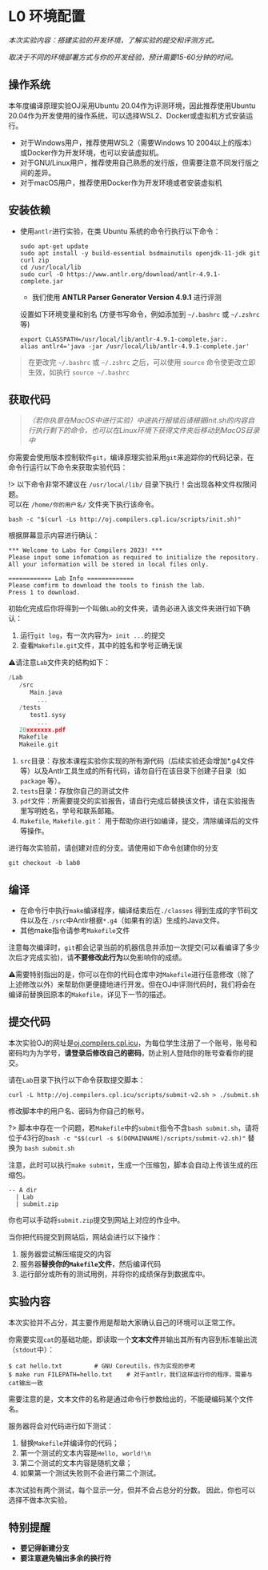 
# L0 环境配置

*本次实验内容：搭建实验的开发环境，了解实验的提交和评测方式。*

*取决于不同的环境部署方式与你的开发经验，预计需要15-60分钟的时间。*

## 操作系统

本年度编译原理实验OJ采用Ubuntu 20.04作为评测环境，因此推荐使用Ubuntu 20.04作为开发使用的操作系统，可以选择WSL2、Docker或虚拟机方式安装运行。

- 对于Windows用户，推荐使用WSL2（需要Windows 10 2004以上的版本）或Docker作为开发环境，也可以安装虚拟机。
- 对于GNU/Linux用户，推荐使用自己熟悉的发行版，但需要注意不同发行版之间的差异。
- 对于macOS用户，推荐使用Docker作为开发环境或者安装虚拟机

## 安装依赖

* 使用`antlr`进行实验，在类 Ubuntu 系统的命令行执行以下命令：
  ```shell
  sudo apt-get update
  sudo apt install -y build-essential bsdmainutils openjdk-11-jdk git curl zip
  cd /usr/local/lib
  sudo curl -O https://www.antlr.org/download/antlr-4.9.1-complete.jar
  ```
  - 我们使用 **ANTLR Parser Generator Version 4.9.1** 进行评测

  设置如下环境变量和别名 (方便书写命令，例如添加到 `~/.bashrc` 或 `~/.zshrc`等)

   ```shell
   export CLASSPATH=/usr/local/lib/antlr-4.9.1-complete.jar:.
   alias antlr4='java -jar /usr/local/lib/antlr-4.9.1-complete.jar'
   ```

> 在更改完 `~/.bashrc` 或 `~/.zshrc` 之后，可以使用 `source` 命令使更改立即生效，如执行 `source ~/.bashrc`

## 获取代码

> *（若你执意在MacOS中进行实验）中途执行报错后请根据init.sh的内容自行执行剩下的命令，也可以在Linux环境下获得文件夹后移动到MacOS目录中*

你需要会使用版本控制软件`git`，编译原理实验采用`git`来追踪你的代码记录，在命令行运行以下命令来获取实验代码：

!> 以下命令非常不建议在 `/usr/local/lib/` 目录下执行！会出现各种文件权限问题。</br>可以在 `/home/你的用户名/`  文件夹下执行该命令。

```shell
bash -c "$(curl -Ls http://oj.compilers.cpl.icu/scripts/init.sh)"
```

根据屏幕显示内容进行确认：

```shell
*** Welcome to Labs for Compilers 2023! ***
Please input some infomation as required to initialize the repository.
All your information will be stored in local files only.

============ Lab Info =============
Please comfirm to download the tools to finish the lab.
Press 1 to download.
```

初始化完成后你将得到一个叫做`Lab`的文件夹，请务必进入该文件夹进行如下确认：

1. 运行`git log`，有一次内容为`> init ...`的提交
2. 查看`Makefile.git`文件，其中的姓名和学号正确无误

⚠️请注意`Lab`文件夹的结构如下：
```c
/Lab
   /src 
      Main.java
  		...
   /tests
      test1.sysy
  		...
   20xxxxxxx.pdf
   Makefile
   Makeile.git
```

1. `src`目录：存放本课程实验你实现的所有源代码（后续实验还会增加*.g4文件等）以及Antlr工具生成的所有代码，请勿自行在该目录下创建子目录（如 `package` 等）。
2. `tests`目录：存放你自己的测试文件
3. `pdf`文件：所需要提交的实验报告，请自行完成后替换该文件，请在实验报告里写明姓名，学号和联系邮箱。
4. `Makefile`, `Makefile.git`： 用于帮助你进行如编译，提交，清除编译后的文件等操作。


进行每次实验前，请创建对应的分支。请使用如下命令创建你的分支
```shell
git checkout -b lab0
```

## 编译
* 在命令行中执行`make`编译程序，编译结束后在`./classes` 得到生成的字节码文件以及在`./src`中Antlr根据`*.g4`（如果有的话）生成的Java文件。
* 其他make指令请参考`Makefile`文件

注意每次编译时，`git`都会记录当前的机器信息并添加一次提交(可以看编译了多少次后才完成实验)，请**不要修改此行为**以免影响你的成绩。

⚠️需要特别指出的是，你可以在你的代码仓库中对`Makefile`进行任意修改（除了上述修改以外）来帮助你更便捷地进行开发。但在OJ中评测代码时，我们将会在编译前替换回原本的`Makefile`，详见下一节的描述。

## 提交代码
本次实验OJ的网址是[oj.compilers.cpl.icu](http://oj.compilers.cpl.icu)，为每位学生注册了一个账号，账号和密码均为为学号，**请登录后修改自己的密码**，防止别人登陆你的账号查看你的提交。

请在`Lab`目录下执行以下命令获取提交脚本：

```shell
curl -L http://oj.compilers.cpl.icu/scripts/submit-v2.sh > ./submit.sh
```

修改脚本中的用户名、密码为你自己的帐号。

?> 脚本中存在一个问题，若`Makefile`中的`submit`指令不含`bash submit.sh`，请将位于43行的`bash -c "$$(curl -s $(DOMAINNAME)/scripts/submit-v2.sh)"` 替换为 `bash submit.sh`

注意，此时可以执行`make submit`，生成一个压缩包，脚本会自动上传该生成的压缩包。
```shell
-- A dir
  | Lab
  | submit.zip 
```
你也可以手动将`submit.zip`提交到网站上对应的作业中。

当你把代码提交到网站后，网站会进行以下操作：

1. 服务器尝试解压缩提交的内容
2. 服务器**替换你的`Makefile`文件**，然后编译代码
3. 运行部分或所有的测试用例，并将你的成绩保存到数据库中。

## 实验内容

本次实验并不占分，其主要作用是帮助大家确认自己的环境可以正常工作。

你需要实现`cat`的基础功能，即读取一个**文本文件**并输出其所有内容到标准输出流（`stdout`中）：

```shell
$ cat hello.txt         # GNU Coreutils，作为实现的参考
$ make run FILEPATH=hello.txt    # 对于antlr，我们这样运行你的程序，需要与cat输出一致
```

需要注意的是，文本文件的名称是通过命令行参数给出的，不能硬编码某个文件名。

服务器将会对代码进行如下测试：

1. 替换`Makefile`并编译你的代码；
2. 第一个测试的文本内容是`Hello, world!\n`
3. 第二个测试的文本内容是随机文章；
4. 如果第一个测试失败则不会进行第二个测试。

本次试验有两个测试，每个显示一分，但并不会占总分的分数。
因此，你也可以选择不做本次实验。

## 特别提醒
- **要记得新建分支**
- **要注意避免输出多余的换行符**

